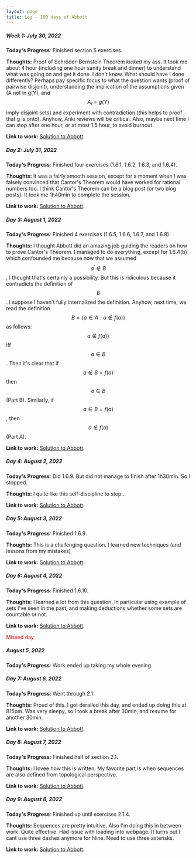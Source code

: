 ```yaml
---
layout: page
title: Log - 100 days of Abbott
---
```



##### Week 1: July 30, 2022

**Today's Progress**: 
Finished section 5 exercises.

**Thoughts:** 
Proof of Schröder-Bernstein Theorem _kicked_ my ass. It took me about 4 hour (including one hour sanity break and dinner) to understand what was going on and get it done. I don't know. What should have I done differently? Perhaps pay specific focus to what the question wants (proof of pairwise disjoint), understanding the implication of the assumptions given (A not in g(Y), and $$A_{i} = g(Y)$$ imply disjoint sets) and experiment with contradiction (this helps to proof that g is onto). Anyhow, Anki reviews will be critical. Also, maybe next time I can stop after one hour, or at most 1.5 hour, to avoid burnout.

**Link to work:** 
[Solution to Abbott](https://zul.rocks/abbott-solution/).


<div class="divider"></div>

##### Day 2: July 31, 2022

**Today's Progress**: Finished four exercises (1.6.1, 1.6.2, 1.6.3, and 1.6.4).

**Thoughts:** It was a fairly smooth session, except for a moment when I was falsely convinced that Cantor's Theorem would have worked for rational numbers too. I think Cantor's Theorem can be a blog post (or two blog posts). It took me 1h40min to complete the session.

**Link to work:** [Solution to Abbott](https://zul.rocks/abbott-solution/).



<div class="divider"></div>

##### Day 3: August 1, 2022

**Today's Progress**: Finished 4 exercises (1.6.5, 1.6.6, 1.6.7, and 1.6.8).

**Thoughts:** I thought Abbott did an amazing job guiding the readers on how to prove Cantor's Theorem. I managed to do everything, except for 1.6.4(b) which confounded me because now that we assumed $$a^{\prime} \notin B$$, I thought that's certainly a possibility. But this is ridiculous because it contradicts the definition of $$B$$.  I suppose I haven't fully internalized the definition. Anyhow, next time, we read the definition $$B = \{ a \in A : a \notin f ( a ) \}$$ as follows: $$a \notin f ( a ) \}$$ iff $$a \in B$$. Then it's clear that if $$a \notin B = f(a)$$ then $$a \in B$$ (Part B). Similarly, if $$a \in B = f(a)$$, then $$a \notin f(a)$$ (Part A).

**Link to work:** [Solution to Abbott](https://zul.rocks/abbott-solution/).



<div class="divider"></div>

##### Day 4: August 2, 2022

**Today's Progress**: Did 1.6.9. But did not manage to finish after 1h30min. So I stopped.

**Thoughts:** I quite like this self-discipline to stop...

**Link to work:** [Solution to Abbott](https://zul.rocks/abbott-solution/).



<div class="divider"></div>

##### Day 5: August 3, 2022

**Today's Progress**: Finished 1.6.9.

**Thoughts:** This is a challenging question. I learned new techniques (and lessons from my mistakes)

**Link to work:** [Solution to Abbott](https://zul.rocks/abbott-solution/).



<div class="divider"></div>

##### Day 6: August 4, 2022

**Today's Progress**: Finished 1.6.10.

**Thoughts:** I learned a lot from this question. In particular using example of sets I've seen in the past, and making deductions whether some sets are countable or not.

**Link to work:** [Solution to Abbott](https://zul.rocks/abbott-solution/).



<div class="divider"></div>

<span style=color:red>Missed day</span>

##### August 5, 2022

**Today's Progress**: Work ended up taking my whole evening

<div class="divider"></div>

##### Day 7: August 6, 2022

**Today's Progress**: Went through 2.1.

**Thoughts:** Proud of this. I got derailed this day, and ended up doing this at 815pm. Was very sleepy, so I took a break after 30min, and resume for another 30min.

**Link to work:** [Solution to Abbott](https://zul.rocks/abbott-solution/).



<div class="divider"></div>

##### Day 8: August 7, 2022

**Today's Progress**: Finished half of section 2.1.

**Thoughts:** I lovee how this is written. My favorite part is when sequences are also defined from topological perspective.

**Link to work:** [Solution to Abbott](https://zul.rocks/abbott-solution/).



<div class="divider"></div>

##### Day 9: August 8, 2022

**Today's Progress**: Finished up until exercises 2.1.4.

**Thoughts:** Sequences are pretty intuitive. Also I'm doing this in between work. Quite effective. Had issue with loading into webpage. It turns out I cant use three dashes anymore for hline. Need to use three asterisks.

**Link to work:** [Solution to Abbott](https://zul.rocks/abbott-solution/).



<div class="divider"></div>





